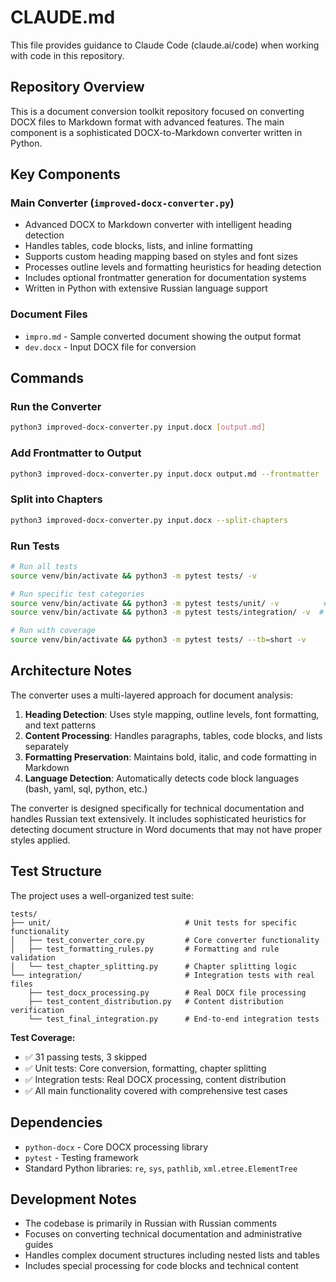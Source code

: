 # CLAUDE.md

This file provides guidance to Claude Code (claude.ai/code) when working with code in this repository.

## Repository Overview

This is a document conversion toolkit repository focused on converting DOCX files to Markdown format with advanced features. The main component is a sophisticated DOCX-to-Markdown converter written in Python.

## Key Components

### Main Converter (`improved-docx-converter.py`)
- Advanced DOCX to Markdown converter with intelligent heading detection
- Handles tables, code blocks, lists, and inline formatting
- Supports custom heading mapping based on styles and font sizes
- Processes outline levels and formatting heuristics for heading detection
- Includes optional frontmatter generation for documentation systems
- Written in Python with extensive Russian language support

### Document Files
- `impro.md` - Sample converted document showing the output format
- `dev.docx` - Input DOCX file for conversion

## Commands

### Run the Converter
```bash
python3 improved-docx-converter.py input.docx [output.md]
```

### Add Frontmatter to Output
```bash
python3 improved-docx-converter.py input.docx output.md --frontmatter
```

### Split into Chapters
```bash
python3 improved-docx-converter.py input.docx --split-chapters
```

### Run Tests
```bash
# Run all tests
source venv/bin/activate && python3 -m pytest tests/ -v

# Run specific test categories
source venv/bin/activate && python3 -m pytest tests/unit/ -v          # Unit tests only
source venv/bin/activate && python3 -m pytest tests/integration/ -v  # Integration tests only

# Run with coverage
source venv/bin/activate && python3 -m pytest tests/ --tb=short -v
```

## Architecture Notes

The converter uses a multi-layered approach for document analysis:

1. **Heading Detection**: Uses style mapping, outline levels, font formatting, and text patterns
2. **Content Processing**: Handles paragraphs, tables, code blocks, and lists separately
3. **Formatting Preservation**: Maintains bold, italic, and code formatting in Markdown
4. **Language Detection**: Automatically detects code block languages (bash, yaml, sql, python, etc.)

The converter is designed specifically for technical documentation and handles Russian text extensively. It includes sophisticated heuristics for detecting document structure in Word documents that may not have proper styles applied.

## Test Structure

The project uses a well-organized test suite:

```
tests/
├── unit/                              # Unit tests for specific functionality
│   ├── test_converter_core.py         # Core converter functionality
│   ├── test_formatting_rules.py       # Formatting and rule validation
│   └── test_chapter_splitting.py      # Chapter splitting logic
└── integration/                       # Integration tests with real files
    ├── test_docx_processing.py        # Real DOCX file processing  
    ├── test_content_distribution.py   # Content distribution verification
    └── test_final_integration.py      # End-to-end integration tests
```

**Test Coverage:**
- ✅ 31 passing tests, 3 skipped
- ✅ Unit tests: Core conversion, formatting, chapter splitting
- ✅ Integration tests: Real DOCX processing, content distribution
- ✅ All main functionality covered with comprehensive test cases

## Dependencies

- `python-docx` - Core DOCX processing library
- `pytest` - Testing framework
- Standard Python libraries: `re`, `sys`, `pathlib`, `xml.etree.ElementTree`

## Development Notes

- The codebase is primarily in Russian with Russian comments
- Focuses on converting technical documentation and administrative guides
- Handles complex document structures including nested lists and tables
- Includes special processing for code blocks and technical content